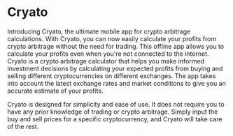 # Cryato

Introducing Cryato, the ultimate mobile app for crypto arbitrage calculations. With Cryato, you can now easily calculate your profits from crypto arbitrage without the need for trading. This offline app allows you to calculate your profits even when you're not connected to the internet. Cryato is a crypto arbitrage calculator that helps you make informed investment decisions by calculating your expected profits from buying and selling different cryptocurrencies on different exchanges. The app takes into account the latest exchange rates and market conditions to give you an accurate estimate of your profits.

Cryato is designed for simplicity and ease of use. It does not require you to have any prior knowledge of trading or crypto arbitrage. Simply input the buy and sell prices for a specific cryptocurrency, and Cryato will take care of the rest.
